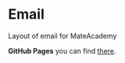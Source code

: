 # Email
Layout of email for MateAcademy

**GitHub Pages** you can find [there](https://platoniux.github.io/Email/ "GitHub Pages for this repo").


